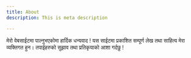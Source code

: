 ```yaml
---
title: About
description: This is meta description

---
```

मेरो वेबसाईटमा पाल्नुभएकोमा हार्दिक धन्यवाद ! यस साईटमा प्रकाशित सम्पूर्ण लेख तथा साहित्य मेरा व्यक्तिगत हुन। तपाईहरुको सुझाव तथा प्रतिकृयाको आशा गर्दछु !